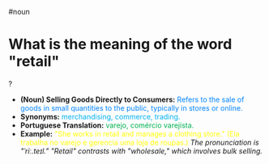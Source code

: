 #noun

# What is the meaning of the word "retail"
?
* **(Noun) Selling Goods Directly to Consumers:** <span style="color:rgb(0, 132, 255)">Refers to the sale of goods in small quantities to the public, typically in stores or online.</span>
* **Synonyms:** <span style="color:rgb(0, 176, 240)">merchandising, commerce, trading.</span>
* **Portuguese Translation:** <span style="color:rgb(0, 176, 80)">varejo, comércio varejista.</span>
* **Example:** <span style="color:rgb(255, 255, 0)">"She works in retail and manages a clothing store." (Ela trabalha no varejo e gerencia uma loja de roupas.)</span>
*The pronunciation is "ˈriː.teɪl." "Retail" contrasts with "wholesale," which involves bulk selling.*
<!--SR:!2025-06-16,1,230-->
